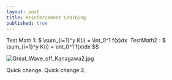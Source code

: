 ```yaml
---
layout: post
title: Reinforcement Learning
published: true
---
```


Test Math 1: $ \sum_{i=1}^y K(i) = \int_0^1 f(x)dx $\
Test Math 2: \$$ \sum_{i=1}^y K(i) = \int_0^1 f(x)dx $$

![Great_Wave_off_Kanagawa2.jpg]({{site.baseurl}}/images/Great_Wave_off_Kanagawa2.jpg)

Quick change.
Quick change 2.
